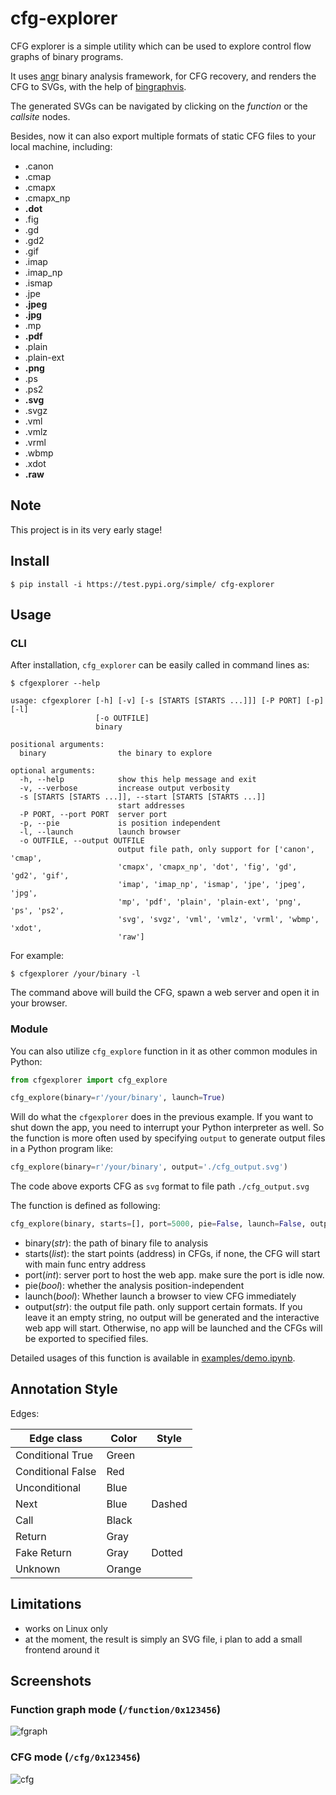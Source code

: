 # cfg-explorer

CFG explorer is a simple utility which can be used to explore control flow graphs of binary programs.

It uses [angr](https://github.com/angr/angr) binary analysis framework, for CFG recovery, and renders the CFG to SVGs, with the help of [bingraphvis](http://github.com/axt/bingraphvis/). 

The generated SVGs can be navigated by clicking on the _function_ or the _callsite_ nodes.

Besides, now it can also export multiple formats of static CFG files to your local machine, including:

- .canon
- .cmap
- .cmapx
- .cmapx_np
- **.dot**
- .fig
- .gd
- .gd2
- .gif
- .imap
- .imap_np
- .ismap
- .jpe
- **.jpeg**
- **.jpg**
- .mp
- **.pdf**
- .plain
- .plain-ext
- **.png**
- .ps
- .ps2
- **.svg**
- .svgz
- .vml
- .vmlz
- .vrml
- .wbmp
- .xdot
- **.raw**



## Note

This project is in its very early stage!

## Install

```
$ pip install -i https://test.pypi.org/simple/ cfg-explorer
```

## Usage

### CLI

After installation, `cfg_explorer` can be easily called in command lines as:

```
$ cfgexplorer --help

usage: cfgexplorer [-h] [-v] [-s [STARTS [STARTS ...]]] [-P PORT] [-p] [-l]
                   [-o OUTFILE]
                   binary

positional arguments:
  binary                the binary to explore

optional arguments:
  -h, --help            show this help message and exit
  -v, --verbose         increase output verbosity
  -s [STARTS [STARTS ...]], --start [STARTS [STARTS ...]]
                        start addresses
  -P PORT, --port PORT  server port
  -p, --pie             is position independent
  -l, --launch          launch browser
  -o OUTFILE, --output OUTFILE
                        output file path, only support for ['canon', 'cmap',
                        'cmapx', 'cmapx_np', 'dot', 'fig', 'gd', 'gd2', 'gif',
                        'imap', 'imap_np', 'ismap', 'jpe', 'jpeg', 'jpg',
                        'mp', 'pdf', 'plain', 'plain-ext', 'png', 'ps', 'ps2',
                        'svg', 'svgz', 'vml', 'vmlz', 'vrml', 'wbmp', 'xdot',
                        'raw']
```

For example:

```
$ cfgexplorer /your/binary -l
```

The command above will build the CFG, spawn a web server and open it in your browser.

### Module

You can also utilize `cfg_explore` function in it as other common modules in Python:

```py
from cfgexplorer import cfg_explore

cfg_explore(binary=r'/your/binary', launch=True)
```

Will do what the `cfgexplorer` does in the previous example. If you want to shut down the app, you need to interrupt your Python interpreter as well. So the function is more often used by specifying `output` to generate output files in a Python program like:

```py
cfg_explore(binary=r'/your/binary', output='./cfg_output.svg')
```

The code above exports CFG as `svg` format to file path `./cfg_output.svg`

The function is defined as following:

```py
cfg_explore(binary, starts=[], port=5000, pie=False, launch=False, output='')
```

- binary(*str*): the path of binary file to analysis
- starts(*list*): the start points (address) in CFGs, if none, the CFG will start with main func entry address
- port(*int*): server port to host the web app. make sure the port is idle now.
- pie(*bool*): whether the analysis position-independent
- launch(*bool*): Whether launch a browser to view CFG immediately
- output(*str*): the output file path. only support certain formats. If you leave it an empty string, no output will be generated and the interactive web app will start. Otherwise, no app will be launched and the CFGs will be exported to specified files.

Detailed usages of this function is available in [examples/demo.ipynb](./examples/demo.ipynb).

## Annotation Style

Edges:


Edge class | Color | Style
---------|----------|---------
Conditional True | Green | 
Conditional False | Red | 
Unconditional | Blue|
Next | Blue | Dashed
Call | Black | 
Return | Gray | 
Fake Return | Gray | Dotted
Unknown | Orange | 



## Limitations
* works on Linux only
* at the moment, the result is simply an SVG file, i plan to add a small frontend around it

## Screenshots

### Function graph mode (`/function/0x123456`)
![fgraph][fgraph]

### CFG mode (`/cfg/0x123456`)

![cfg][cfg]


[fgraph]: http://i.imgur.com/9c1Ah9y.png
[cfg]: http://i.imgur.com/UrFroxt.png

